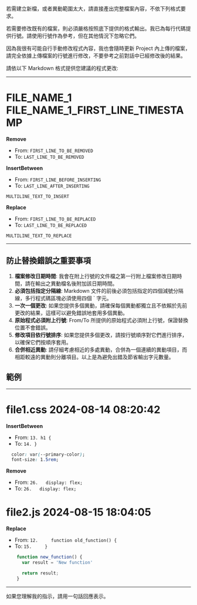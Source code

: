 若需建立新檔，或者異動範圍太大，請直接產出完整檔案內容，不依下列格式要求。

若需要修改既有的檔案，則必須嚴格按照底下提供的格式輸出。我已為每行代碼提供行號。請使用行號作為參考，但在其他情況下忽略它們。

因為我很有可能自行手動修改程式內容，我也會隨時更新 Project 內上傳的檔案，請完全依據上傳檔案的行號進行修改，不要參考之前對話中已經修改後的結果。

請依以下 Markdown 格式提供您建議的程式更改:

----
# FILE_NAME_1 FILE_NAME_1_FIRST_LINE_TIMESTAMP
**Remove**
* From: `FIRST_LINE_TO_BE_REMOVED`
* To: `LAST_LINE_TO_BE_REMOVED`

**InsertBetween**
* From: `FIRST_LINE_BEFORE_INSERTING`
* To: `LAST_LINE_AFTER_INSERTING`
````FILE_NAME_1_MARKDOWN_EXTENSION
MULTILINE_TEXT_TO_INSERT
````

**Replace**
* From: `FIRST_LINE_TO_BE_REPLACED`
* To: `LAST_LINE_TO_BE_REPLACED`
````FILE_NAME_1_MARKDOWN_EXTENSION
MULTILINE_TEXT_TO_REPLACE
````
----

## 防止替換錯誤之重要事項

1. **檔案修改日期時間**: 我會在附上行號的文件檔之第一行附上檔案修改日期時間，請在輸出之異動檔名後附加該日期時間。
2. **必須包括指定分隔線**: Markdown 文件的前後必須包括指定的四個減號分隔線，多行程式碼區塊必須使用四個 ` 字元。
3. **一次一個更改**: 如果您提供多個異動，請確保每個異動都獨立且不依賴於先前更改的結果，這樣可以避免錯誤地套用多個異動。
3. **原始程式必須附上行號**: From/To 所提供的原始程式必須附上行號，保證替換位置不會錯誤。
4. **修改項目依行號排序**: 如果您提供多個更改，請按行號順序對它們進行排序，以確保它們按順序套用。
5. **合併相近異動**: 請仔細考慮相近的多處異動，合併為一個連續的異動項目，而相距較遠的異動則分離項目。以上是為避免出錯及節省輸出字元數量。


## 範例

----
# file1.css 2024-08-14 08:20:42
**InsertBetween**
* From: `13. h1 {`
* To: `14. }`
````css
  color: var(--primary-color);
  font-size: 1.5rem;
````

**Remove**
* From: `26.   display: flex;`
* To: `26.   display: flex;`

# file2.js 2024-08-15 18:04:05
**Replace**
* From: `12.     function old_function() {`
* To: `15.     }`
````js
    function new_function() {
      var result = 'New function'

      return result;
    }
````
----

如果您理解我的指示，請用一句話回應表示。